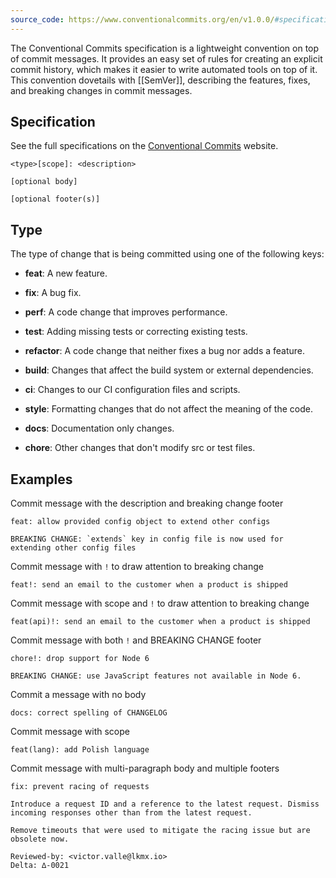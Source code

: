 ```yaml
---
source_code: https://www.conventionalcommits.org/en/v1.0.0/#specification
---
```

The Conventional Commits specification is a lightweight convention on top of commit messages. It provides an easy set of rules for creating an explicit commit history, which makes it easier to write automated tools on top of it. This convention dovetails with [[SemVer]], describing the features, fixes, and breaking changes in commit messages.

## Specification

See the full specifications on the [Conventional Commits](https://www.conventionalcommits.org/en/v1.0.0/#specification) website.

```
<type>[scope]: <description>

[optional body]

[optional footer(s)]
```

## Type

The type of change that is being committed using one of the following keys:

- **feat**: A new feature.
- **fix**: A bug fix.
- **perf**: A code change that improves performance.
- **test**: Adding missing tests or correcting existing tests.
- **refactor**: A code change that neither fixes a bug nor adds a feature.

- **build**: Changes that affect the build system or external dependencies.
- **ci**: Changes to our CI configuration files and scripts.

- **style**: Formatting changes that do not affect the meaning of the code.
- **docs**: Documentation only changes.
- **chore**: Other changes that don't modify src or test files.


## Examples

Commit message with the description and breaking change footer

```
feat: allow provided config object to extend other configs

BREAKING CHANGE: `extends` key in config file is now used for extending other config files
```

Commit message with `!` to draw attention to breaking change

```
feat!: send an email to the customer when a product is shipped
```

Commit message with scope and `!` to draw attention to breaking change

```
feat(api)!: send an email to the customer when a product is shipped
```

Commit message with both `!` and BREAKING CHANGE footer

```
chore!: drop support for Node 6

BREAKING CHANGE: use JavaScript features not available in Node 6.
```

Commit a message with no body

```
docs: correct spelling of CHANGELOG
```

Commit message with scope

```
feat(lang): add Polish language
```

Commit message with multi-paragraph body and multiple footers

```
fix: prevent racing of requests

Introduce a request ID and a reference to the latest request. Dismiss
incoming responses other than from the latest request.

Remove timeouts that were used to mitigate the racing issue but are
obsolete now.

Reviewed-by: <victor.valle@lkmx.io>
Delta: ∆-0021
```
